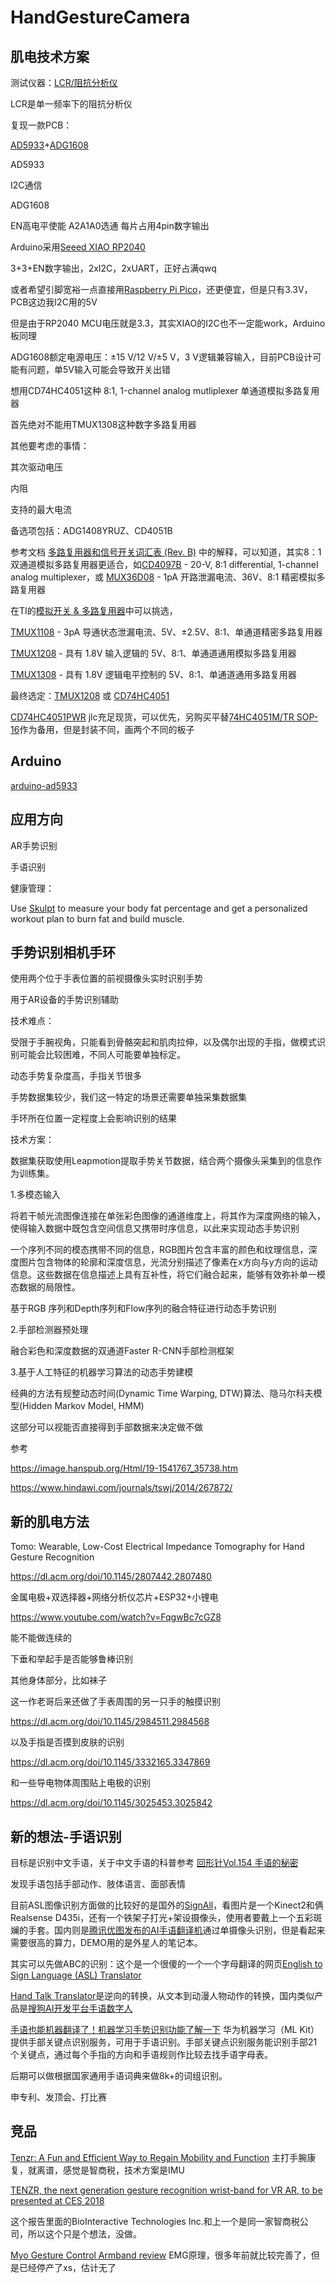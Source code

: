 # HandGestureCamera


## 肌电技术方案

测试仪器：[LCR/阻抗分析仪](https://www.hioki.cn/html/methods/power.html)

LCR是单一频率下的阻抗分析仪



复现一款PCB：

[AD5933](https://www.analog.com/cn/products/ad5933.html)+[ADG1608](https://www.analog.com/cn/products/adg1608.html) 

AD5933

I2C通信



ADG1608

EN高电平使能 A2A1A0选通 每片占用4pin数字输出



Arduino采用[Seeed XIAO RP2040](https://www.seeedstudio.com/XIAO-RP2040-v1-0-p-5026.html)

3+3+EN数字输出，2xI2C，2xUART，正好占满qwq

或者希望引脚宽裕一点直接用[Raspberry Pi Pico](https://www.raspberrypi.com/documentation/microcontrollers/raspberry-pi-pico.html)，还更便宜，但是只有3.3V，PCB这边我I2C用的5V

但是由于RP2040 MCU电压就是3.3，其实XIAO的I2C也不一定能work，Arduino板同理

ADG1608额定电源电压：±15 V/12 V/±5 V，3 V逻辑兼容输入，目前PCB设计可能有问题，单5V输入可能会导致开关出错



想用CD74HC4051这种 8:1, 1-channel analog mutliplexer 单通道模拟多路复用器

首先绝对不能用TMUX1308这种数字多路复用器

其他要考虑的事情：

其次驱动电压

内阻

支持的最大电流



备选项包括：ADG1408YRUZ、CD4051B

参考文档 [ 多路复用器和信号开关词汇表 (Rev. B)](https://www.ti.com.cn/cn/lit/pdf/zhcaad5) 中的解释，可以知道，其实8：1双通道模拟多路复用器更适合，如[CD4097B](https://www.ti.com/product/CD4097B) - 20-V, 8:1 differential, 1-channel analog multiplexer，或 [MUX36D08](https://www.ti.com.cn/product/cn/MUX36D08) - 1pA 开路泄漏电流、36V、8:1 精密模拟多路复用器

在TI的[模拟开关 & 多路复用器](https://www.ti.com.cn/zh-cn/switches-multiplexers/analog/overview.html)中可以挑选，

[TMUX1108](https://www.ti.com.cn/product/cn/TMUX1108) - 3pA 导通状态泄漏电流、5V、±2.5V、8:1、单通道精密多路复用器

[TMUX1208](https://www.ti.com.cn/product/cn/TMUX1208) - 具有 1.8V 输入逻辑的 5V、8:1、单通道通用模拟多路复用器

[TMUX1308](https://www.ti.com.cn/product/cn/TMUX1308) - 具有 1.8V 逻辑电平控制的 5V、8:1、单通道通用多路复用器

最终选定：[TMUX1208](https://www.ti.com.cn/product/cn/TMUX1208) 或 [CD74HC4051](https://www.ti.com.cn/product/cn/CD74HC4051)

[CD74HC4051PWR](https://item.szlcsc.com/328685.html) jlc充足现货，可以优先，另购买平替[74HC4051M/TR SOP-16](https://item.szlcsc.com/520618.html)作为备用，但是封装不同，画两个不同的板子



## Arduino

[arduino-ad5933](https://github.com/mjmeli/arduino-ad5933)



## 应用方向

AR手势识别

手语识别



健康管理：

Use [Skulpt](https://www.skulpt.me/) to measure your body fat percentage and get a personalized workout plan to burn fat and build muscle.



## 手势识别相机手环



使用两个位于手表位置的前视摄像头实时识别手势

用于AR设备的手势识别辅助



技术难点：

受限于手腕视角，只能看到骨骼突起和肌肉拉伸，以及偶尔出现的手指，做模式识别可能会比较困难，不同人可能要单独标定。

动态手势复杂度高，手指关节很多

手势数据集较少，我们这一特定的场景还需要单独采集数据集

手环所在位置一定程度上会影响识别的结果



技术方案：

数据集获取使用Leapmotion提取手势关节数据，结合两个摄像头采集到的信息作为训练集。

1.多模态输入

将若干帧光流图像连接在单张彩色图像的通道维度上，将其作为深度网络的输入，使得输入数据中既包含空间信息又携带时序信息，以此来实现动态手势识别

一个序列不同的模态携带不同的信息，RGB图片包含丰富的颜色和纹理信息，深度图片包含物体的轮廓和深度信息，光流分别描述了像素在x方向与y方向的运动信息。这些数据在信息描述上具有互补性，将它们融合起来，能够有效弥补单一模态数据的局限性。

基于RGB 序列和Depth序列和Flow序列的融合特征进行动态手势识别

2.手部检测器预处理

融合彩色和深度数据的双通道Faster R-CNN手部检测框架

3.基于人工特征的机器学习算法的动态手势建模

经典的方法有规整动态时间(Dynamic Time Warping, DTW)算法、隐马尔科夫模型(Hidden Markov Model, HMM)

这部分可以视能否直接得到手部数据来决定做不做



参考

https://image.hanspub.org/Html/19-1541767_35738.htm

https://www.hindawi.com/journals/tswj/2014/267872/



## 新的肌电方法

Tomo: Wearable, Low-Cost Electrical Impedance Tomography for Hand Gesture Recognition

https://dl.acm.org/doi/10.1145/2807442.2807480

金属电极+双选择器+网络分析仪芯片+ESP32+小锂电

https://www.youtube.com/watch?v=FqgwBc7cGZ8

能不能做连续的

下垂和举起手是否能够鲁棒识别

其他身体部分，比如袜子



这一作老哥后来还做了手表周围的另一只手的触摸识别

https://dl.acm.org/doi/10.1145/2984511.2984568

以及手指是否摸到皮肤的识别

https://dl.acm.org/doi/10.1145/3332165.3347869

和一些导电物体周围贴上电极的识别

https://dl.acm.org/doi/10.1145/3025453.3025842



## 新的想法-手语识别

目标是识别中文手语，关于中文手语的科普参考 [回形针Vol.154 手语的秘密](https://www.youtube.com/watch?v=vpkHTLhuDqg)

发现手语包括手部动作、肢体语言、面部表情

目前ASL图像识别方面做的比较好的是国外的[SignAll](https://www.signall.us/)，看图片是一个Kinect2和俩Realsense D435i，还有一个铁架子打光+架设摄像头，使用者要戴上一个五彩斑斓的手套。国内则是[腾讯优图发布的AI手语翻译机](https://cloud.tencent.com/developer/article/1430241)通过单摄像头识别，但是看起来需要很高的算力，DEMO用的是外星人的笔记本。

其实可以先做ABC的识别：这个是一个很傻的一个一个字母翻译的网页[English to Sign Language (ASL) Translator](https://wecapable.com/tools/text-to-sign-language-converter/)

[Hand Talk Translator](https://play.google.com/store/apps/details?id=br.com.handtalk)是逆向的转换，从文本到动漫人物动作的转换，国内类似产品是[搜狗AI开发平台手语数字人](https://ai.sogou.com/solution/signlanguage_digitalman/)

[手语也能机器翻译了！机器学习手势识别功能了解一下](https://blog.51cto.com/u_14815220/3451551) 华为机器学习（ML Kit）提供手部关键点识别服务，可用于手语识别。手部关键点识别服务能识别手部21个关键点，通过每个手指的方向和手语规则作比较去找手语字母表。

后期可以做根据国家通用手语词典来做8k+的词组识别。



申专利、发顶会、打比赛



## 竞品

[Tenzr: A Fun and Efficient Way to Regain Mobility and Function](https://tenzrhealth.com/) 主打手腕康复，就离谱，感觉是智商税，技术方案是IMU

[TENZR, the next generation gesture recognition wrist-band for VR AR, to be presented at CES 2018](https://www.prnewswire.com/news-releases/tenzr-the-next-generation-gesture-recognition-wrist-band-for-vr-ar-to-be-presented-at-ces-2018-300572362.html)

这个报告里面的BioInteractive Technologies Inc.和上一个是同一家智商税公司，所以这个只是个想法，没做。



[Myo Gesture Control Armband review](https://www.digitaltrends.com/pc-accessory-reviews/myo-gesture-control-armband-review/) EMG原理，很多年前就比较完善了，但是已经停产了xs，估计无了
